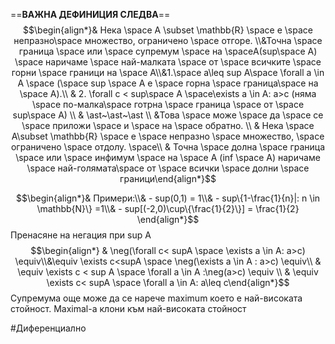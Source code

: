 ==**ВАЖНА ДЕФИНИЦИЯ СЛЕДВА**==
$$\begin{align*}& Нека \space A \subset \mathbb{R} \space е \space непразно\space множество, ограничено \space отгоре. \\&Точна \space граница \space или  \space супремум \space на \spaceА(sup\space A) \space наричаме \space най-малката \space от \space всичките \space горни \space граници на \space А\\&1.\space a\leq sup A\space \forall a \in A \space (\space sup \space A е \space горна \space граница\space на \space А).\\ & 2. \forall c < sup\space A \space\exists a \in A: a>c (няма \space по-малка\space готрна \space граница \space от \space sup\space A) \\ & \ast~\ast~\ast \\ &Това \space може \space да \space се \space приложи \space и \space на \space обратно. \\ & Нека \space А\subset \mathbb{R} \space е \space непразно \space множество, \space ограничено \space отдолу. \space\\ & Точна \space долна \space граница \space или \space инфимум \space на \space А (inf \space A) наричаме \space най-голямата\space от \space всички \space долни \space граници\end{align*}$$

$$\begin{align*}& Примери:\\& - sup(0,1) = 1\\& - sup\{1-\frac{1}{n}|: n \in \mathbb{N}\} =1\\& - sup[(-2,0)\cup\{\frac{1}{2}\}] = \frac{1}{2} \end{align*}$$
Пренасяне на негация при sup A
$$\begin{align*} & \neg(\forall c< supA \space \exists a \in A: a>c) \equiv\\&\equiv \exists c<supA \space \neg(\exists a \in A : a>c) \equiv\\ & \equiv \exists c < sup A \space \forall a \in A :\neg(a>c) \equiv \\ & \equiv \exists c< supA \space \forall a \in A: a\leq c\end{align*}$$
Супремума още може да се нарече maximum което е най-високата стойност. Maximal-а клони към най-високата стойност

#Диференциално